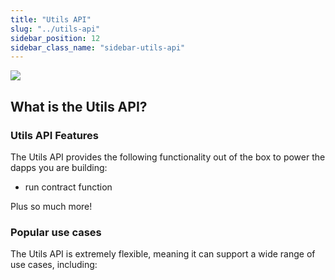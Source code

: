 ```yaml
---
title: "Utils API"
slug: "../utils-api"
sidebar_position: 12
sidebar_class_name: "sidebar-utils-api"
---
```


![](/img/content/a9de9d2-image.webp)

## What is the Utils API?

### Utils API Features

The Utils API provides the following functionality out of the box to power the dapps you are building:

- run contract function

Plus so much more!

### Popular use cases

The Utils API is extremely flexible, meaning it can support a wide range of use cases, including:
